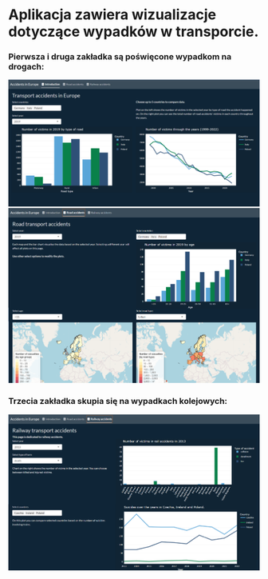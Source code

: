 # Aplikacja zawiera wizualizacje dotyczące wypadków w transporcie.
### Pierwsza i druga zakładka są poświęcone wypadkom na drogach:
![zakladka1](./obrazki/apka_1.png)
![zakladka2](./obrazki/apka_2.png)
### Trzecia zakładka skupia się na wypadkach kolejowych:
![zakladka3](./obrazki/apka_3.png)
